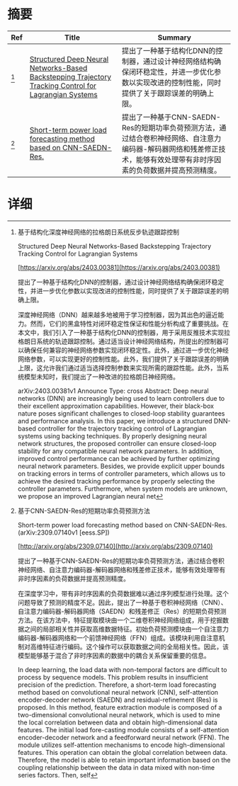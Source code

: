 # 摘要

| Ref | Title | Summary |
| --- | --- | --- |
| [^1] | [Structured Deep Neural Networks-Based Backstepping Trajectory Tracking Control for Lagrangian Systems](https://arxiv.org/abs/2403.00381) | 提出了一种基于结构化DNN的控制器，通过设计神经网络结构确保闭环稳定性，并进一步优化参数以实现改进的控制性能，同时提供了关于跟踪误差的明确上限。 |
| [^2] | [Short-term power load forecasting method based on CNN-SAEDN-Res.](http://arxiv.org/abs/2309.07140) | 提出了一种基于CNN-SAEDN-Res的短期功率负荷预测方法，通过结合卷积神经网络、自注意力编码器-解码器网络和残差修正技术，能够有效处理带有非时序因素的负荷数据并提高预测精度。 |

# 详细

[^1]: 基于结构化深度神经网络的拉格朗日系统反步轨迹跟踪控制

    Structured Deep Neural Networks-Based Backstepping Trajectory Tracking Control for Lagrangian Systems

    [https://arxiv.org/abs/2403.00381](https://arxiv.org/abs/2403.00381)

    提出了一种基于结构化DNN的控制器，通过设计神经网络结构确保闭环稳定性，并进一步优化参数以实现改进的控制性能，同时提供了关于跟踪误差的明确上限。

    

    深度神经网络（DNN）越来越多地被用于学习控制器，因为其出色的逼近能力。然而，它们的黑盒特性对闭环稳定性保证和性能分析构成了重要挑战。在本文中，我们引入了一种基于结构化DNN的控制器，用于采用反推技术实现拉格朗日系统的轨迹跟踪控制。通过适当设计神经网络结构，所提出的控制器可以确保任何兼容的神经网络参数实现闭环稳定性。此外，通过进一步优化神经网络参数，可以实现更好的控制性能。此外，我们提供了关于跟踪误差的明确上限，这允许我们通过适当选择控制参数来实现所需的跟踪性能。此外，当系统模型未知时，我们提出了一种改进的拉格朗日神经网络。

    arXiv:2403.00381v1 Announce Type: cross  Abstract: Deep neural networks (DNN) are increasingly being used to learn controllers due to their excellent approximation capabilities. However, their black-box nature poses significant challenges to closed-loop stability guarantees and performance analysis. In this paper, we introduce a structured DNN-based controller for the trajectory tracking control of Lagrangian systems using backing techniques. By properly designing neural network structures, the proposed controller can ensure closed-loop stability for any compatible neural network parameters. In addition, improved control performance can be achieved by further optimizing neural network parameters. Besides, we provide explicit upper bounds on tracking errors in terms of controller parameters, which allows us to achieve the desired tracking performance by properly selecting the controller parameters. Furthermore, when system models are unknown, we propose an improved Lagrangian neural net
    
[^2]: 基于CNN-SAEDN-Res的短期功率负荷预测方法

    Short-term power load forecasting method based on CNN-SAEDN-Res. (arXiv:2309.07140v1 [eess.SP])

    [http://arxiv.org/abs/2309.07140](http://arxiv.org/abs/2309.07140)

    提出了一种基于CNN-SAEDN-Res的短期功率负荷预测方法，通过结合卷积神经网络、自注意力编码器-解码器网络和残差修正技术，能够有效处理带有非时序因素的负荷数据并提高预测精度。

    

    在深度学习中，带有非时序因素的负荷数据难以通过序列模型进行处理。这个问题导致了预测的精度不足。因此，提出了一种基于卷积神经网络（CNN）、自注意力编码器-解码器网络（SAEDN）和残差修正（Res）的短期负荷预测方法。在该方法中，特征提取模块由一个二维卷积神经网络组成，用于挖掘数据之间的局部相关性并获取高维数据特征。初始负荷预测模块由一个自注意力编码器-解码器网络和一个前馈神经网络（FFN）组成。该模块利用自注意机制对高维特征进行编码。这个操作可以获取数据之间的全局相关性。因此，该模型能够基于混合了非时序因素的数据中的耦合关系保留重要的信息。

    In deep learning, the load data with non-temporal factors are difficult to process by sequence models. This problem results in insufficient precision of the prediction. Therefore, a short-term load forecasting method based on convolutional neural network (CNN), self-attention encoder-decoder network (SAEDN) and residual-refinement (Res) is proposed. In this method, feature extraction module is composed of a two-dimensional convolutional neural network, which is used to mine the local correlation between data and obtain high-dimensional data features. The initial load fore-casting module consists of a self-attention encoder-decoder network and a feedforward neural network (FFN). The module utilizes self-attention mechanisms to encode high-dimensional features. This operation can obtain the global correlation between data. Therefore, the model is able to retain important information based on the coupling relationship between the data in data mixed with non-time series factors. Then, self
    

